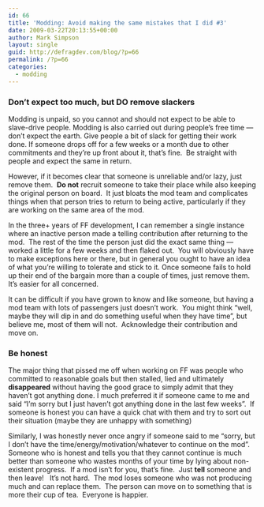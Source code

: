 ```yaml
---
id: 66
title: 'Modding: Avoid making the same mistakes that I did #3'
date: 2009-03-22T20:13:55+00:00
author: Mark Simpson
layout: single
guid: http://defragdev.com/blog/?p=66
permalink: /?p=66
categories:
  - modding
---
```

### Don&#8217;t expect too much, but DO remove slackers

Modding is unpaid, so you cannot and should not expect to be able to slave-drive people. Modding is also carried out during people&#8217;s free time &#8212; don&#8217;t expect the earth. Give people a bit of slack for getting their work done. If someone drops off for a few weeks or a month due to other commitments and they&#8217;re up front about it, that&#8217;s fine.  Be straight with people and expect the same in return.

However, if it becomes clear that someone is unreliable and/or lazy, just remove them.  <span style="font-weight: bold;">Do not</span> recruit someone to take their place while also keeping the original person on board.  It just bloats the mod team and complicates things when that person tries to return to being active, particularly if they are working on the same area of the mod.

In the three+ years of FF development, I can remember a single instance where an inactive person made a telling contribution after returning to the mod.  The rest of the time the person just did the exact same thing &#8212; worked a little for a few weeks and then flaked out.  You will obviously have to make exceptions here or there, but in general you ought to have an idea of what you&#8217;re willing to tolerate and stick to it. Once someone fails to hold up their end of the bargain more than a couple of times, just remove them.  It&#8217;s easier for all concerned.

It can be difficult if you have grown to know and like someone, but having a mod team with lots of passengers just doesn&#8217;t work.  You might think &#8220;well, maybe they will dip in and do something useful when they have time&#8221;, but believe me, most of them will not.  Acknowledge their contribution and move on.

### Be honest

The major thing that pissed me off when working on FF was people who committed to reasonable goals but then stalled, lied and ultimately <span style="font-weight: bold;">disappeared</span> without having the good grace to simply admit that they haven&#8217;t got anything done. I much preferred it if someone came to me and said &#8220;I&#8217;m sorry but I just haven&#8217;t got anything done in the last few weeks&#8221;.  If someone is honest you can have a quick chat with them and try to sort out their situation (maybe they are unhappy with something)

Similarly, I was honestly never once angry if someone said to me &#8220;sorry, but I don&#8217;t have the time/energy/motivation/whatever to continue on the mod&#8221;.  Someone who is honest and tells you that they cannot continue is much better than someone who wastes months of your time by lying about non-existent progress.  If a mod isn&#8217;t for you, that&#8217;s fine.  Just <span style="font-weight: bold;">tell</span> someone and then leave!   It&#8217;s not hard.  The mod loses someone who was not producing much and can replace them.  The person can move on to something that is more their cup of tea.  Everyone is happier.